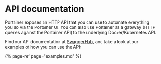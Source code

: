 # API documentation

Portainer exposes an HTTP API that you can use to automate everything you do via the Portainer UI. You can also use Portainer as a gateway \(HTTP queries against the Portainer API\) to the underlying Docker/Kubernetes API.

Find our API documentation at [SwaggerHub](https://app.swaggerhub.com/apis/portainer/portainer-ce/2.6.3), and take a look at our examples of how you can use the API:

{% page-ref page="examples.md" %}



